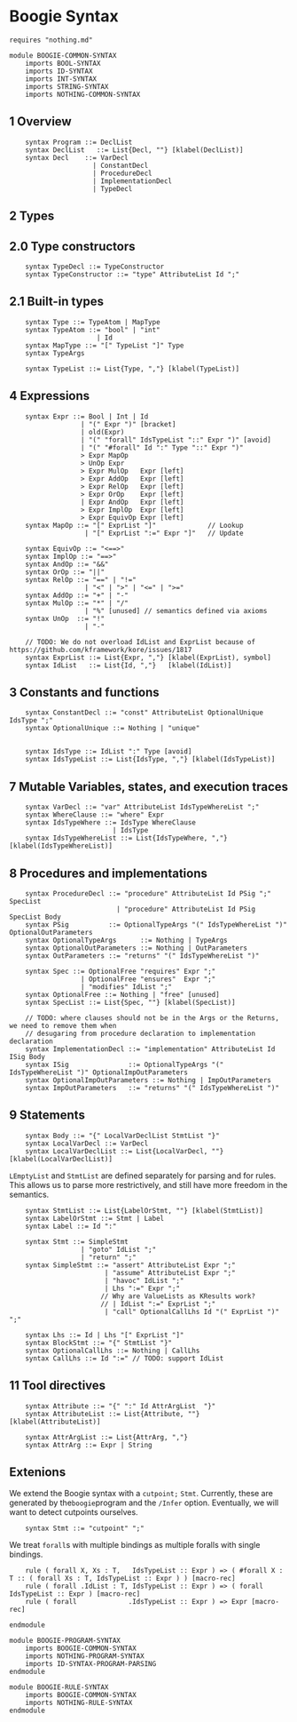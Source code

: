 Boogie Syntax
================

```k
requires "nothing.md"

module BOOGIE-COMMON-SYNTAX
    imports BOOL-SYNTAX
    imports ID-SYNTAX
    imports INT-SYNTAX
    imports STRING-SYNTAX
    imports NOTHING-COMMON-SYNTAX
```

1 Overview
----------

```k
    syntax Program ::= DeclList
    syntax DeclList   ::= List{Decl, ""} [klabel(DeclList)]
    syntax Decl    ::= VarDecl
                     | ConstantDecl
                     | ProcedureDecl
                     | ImplementationDecl
                     | TypeDecl
```

2 Types
-------

2.0 Type constructors
---------------------

```k
    syntax TypeDecl ::= TypeConstructor
    syntax TypeConstructor ::= "type" AttributeList Id ";"
```

2.1 Built-in types
------------------

```k
    syntax Type ::= TypeAtom | MapType
    syntax TypeAtom ::= "bool" | "int"
                      | Id
    syntax MapType ::= "[" TypeList "]" Type
    syntax TypeArgs

    syntax TypeList ::= List{Type, ","} [klabel(TypeList)]
```

4 Expressions
-------------

```k
    syntax Expr ::= Bool | Int | Id
                  | "(" Expr ")" [bracket]
                  | old(Expr)
                  | "(" "forall" IdsTypeList "::" Expr ")" [avoid]
                  | "(" "#forall" Id ":" Type "::" Expr ")"
                  > Expr MapOp
                  > UnOp Expr
                  > Expr MulOp   Expr [left]
                  > Expr AddOp   Expr [left]
                  > Expr RelOp   Expr [left]
                  > Expr OrOp    Expr [left]
                  | Expr AndOp   Expr [left]
                  > Expr ImplOp  Expr [left]
                  > Expr EquivOp Expr [left]
    syntax MapOp ::= "[" ExprList "]"             // Lookup
                   | "[" ExprList ":=" Expr "]"   // Update

    syntax EquivOp ::= "<==>"
    syntax ImplOp ::= "==>"
    syntax AndOp ::= "&&"
    syntax OrOp ::= "||"
    syntax RelOp ::= "==" | "!="
                   | "<" | ">" | "<=" | ">="
    syntax AddOp ::= "+" | "-"
    syntax MulOp ::= "*" | "/"
                   | "%" [unused] // semantics defined via axioms
    syntax UnOp  ::= "!"
                   | "-"

    // TODO: We do not overload IdList and ExprList because of https://github.com/kframework/kore/issues/1817
    syntax ExprList ::= List{Expr, ","} [klabel(ExprList), symbol]
    syntax IdList   ::= List{Id, ","}   [klabel(IdList)]
```

3 Constants and functions
-------------------------

```k
    syntax ConstantDecl ::= "const" AttributeList OptionalUnique IdsType ";"
    syntax OptionalUnique ::= Nothing | "unique"


    syntax IdsType ::= IdList ":" Type [avoid]
    syntax IdsTypeList ::= List{IdsType, ","} [klabel(IdsTypeList)]
```

7 Mutable Variables, states, and execution traces
-------------------------------------------------

```k
    syntax VarDecl ::= "var" AttributeList IdsTypeWhereList ";"
    syntax WhereClause ::= "where" Expr
    syntax IdsTypeWhere ::= IdsType WhereClause
                          | IdsType
    syntax IdsTypeWhereList ::= List{IdsTypeWhere, ","} [klabel(IdsTypeWhereList)]
```

8 Procedures and implementations
--------------------------------

```k
    syntax ProcedureDecl ::= "procedure" AttributeList Id PSig ";" SpecList
                           | "procedure" AttributeList Id PSig SpecList Body
    syntax PSig          ::= OptionalTypeArgs "(" IdsTypeWhereList ")" OptionalOutParameters
    syntax OptionalTypeArgs      ::= Nothing | TypeArgs
    syntax OptionalOutParameters ::= Nothing | OutParameters
    syntax OutParameters ::= "returns" "(" IdsTypeWhereList ")"
```

```k
    syntax Spec ::= OptionalFree "requires" Expr ";"
                  | OptionalFree "ensures"  Expr ";"
                  | "modifies" IdList ";"
    syntax OptionalFree ::= Nothing | "free" [unused]
    syntax SpecList ::= List{Spec, ""} [klabel(SpecList)]
```

```k
    // TODO: where clauses should not be in the Args or the Returns, we need to remove them when
    // desugaring from procedure declaration to implementation declaration
    syntax ImplementationDecl ::= "implementation" AttributeList Id ISig Body
    syntax ISig               ::= OptionalTypeArgs "(" IdsTypeWhereList ")" OptionalImpOutParameters
    syntax OptionalImpOutParameters ::= Nothing | ImpOutParameters
    syntax ImpOutParameters   ::= "returns" "(" IdsTypeWhereList ")"
```

9 Statements
------------

```k
    syntax Body ::= "{" LocalVarDeclList StmtList "}"
    syntax LocalVarDecl ::= VarDecl
    syntax LocalVarDeclList ::= List{LocalVarDecl, ""} [klabel(LocalVarDeclList)]
```

`LEmptyList` and `StmtList` are defined separately for parsing and for rules.
This allows us to parse more restrictively, and still have more freedom in the semantics.

```k
    syntax StmtList ::= List{LabelOrStmt, ""} [klabel(StmtList)]
    syntax LabelOrStmt ::= Stmt | Label
    syntax Label ::= Id ":"
```

```k
    syntax Stmt ::= SimpleStmt
                  | "goto" IdList ";"
                  | "return" ";"
    syntax SimpleStmt ::= "assert" AttributeList Expr ";"
                        | "assume" AttributeList Expr ";"
                        | "havoc" IdList ";"
                        | Lhs ":=" Expr ";"
                       // Why are ValueLists as KResults work?
                       // | IdList ":=" ExprList ";"
                        | "call" OptionalCallLhs Id "(" ExprList ")" ";"

    syntax Lhs ::= Id | Lhs "[" ExprList "]"
    syntax BlockStmt ::= "{" StmtList "}"
    syntax OptionalCallLhs ::= Nothing | CallLhs
    syntax CallLhs ::= Id ":=" // TODO: support IdList
```

11 Tool directives
------------------

```k
    syntax Attribute ::= "{" ":" Id AttrArgList  "}"
    syntax AttributeList ::= List{Attribute, ""} [klabel(AttributeList)]

    syntax AttrArgList ::= List{AttrArg, ","}
    syntax AttrArg ::= Expr | String
```

Extenions
---------

We extend the Boogie syntax with a `cutpoint;` `Stmt`. Currently, these are
generated by the`boogie`program and the `/Infer` option. Eventually, we will
want to detect cutpoints ourselves.

```k
    syntax Stmt ::= "cutpoint" ";"
```

We treat `forall`s with multiple bindings as multiple foralls with single bindings.

```k
    rule ( forall X, Xs : T,   IdsTypeList :: Expr ) => ( #forall X : T :: ( forall Xs : T, IdsTypeList :: Expr ) ) [macro-rec]
    rule ( forall .IdList : T, IdsTypeList :: Expr ) => ( forall IdsTypeList :: Expr ) [macro-rec]
    rule ( forall             .IdsTypeList :: Expr ) => Expr [macro-rec]
```

```k
endmodule
```

```k
module BOOGIE-PROGRAM-SYNTAX
    imports BOOGIE-COMMON-SYNTAX
    imports NOTHING-PROGRAM-SYNTAX
    imports ID-SYNTAX-PROGRAM-PARSING
endmodule
```

```k
module BOOGIE-RULE-SYNTAX
    imports BOOGIE-COMMON-SYNTAX
    imports NOTHING-RULE-SYNTAX
endmodule
```
